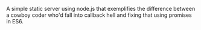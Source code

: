A simple static server using node.js that exemplifies the difference between a cowboy coder who'd fall into callback hell and fixing that using promises in ES6.
